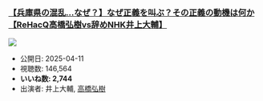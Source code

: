 ### [【兵庫県の混乱…なぜ？】なぜ正義を叫ぶ？その正義の動機は何か【ReHacQ高橋弘樹vs辞めNHK井上大輔】](https://www.youtube.com/watch?v=rpZk5ry15UI)
[![](https://img.youtube.com/vi/rpZk5ry15UI/sddefault.jpg)](https://www.youtube.com/watch?v=rpZk5ry15UI)
-   公開日: 2025-04-11
-   視聴数: 146,564
-   **いいね数: 2,744**
-   出演者: 井上大輔, [高橋弘樹](/rehacq_fan/people/高橋弘樹 "wikilink")

